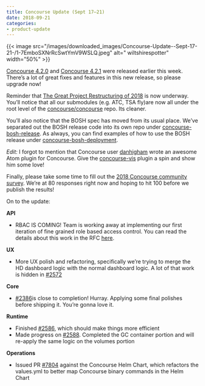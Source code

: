 ```yaml
---
title: Concourse Update (Sept 17–21)
date: 2018-09-21
categories:
- product-update
---
```


{{< image src="/images/downloaded_images/Concourse-Update--Sept-17-21-/1-7EmboSXNrRcSwtYmV9WSLQ.jpeg" alt="
wiltshirespotter" width="50%" >}}

<!-- more -->

[Concourse 4.2.0](https://concourse-ci.org/download.html#v420)
and [Concourse 4.2.1](https://concourse-ci.org/download.html#v421) were released earlier this week. There’s a lot of
great fixes and features in this new release, so please upgrade now!

Reminder that [The Great Project Restructuring of 2018](https://github.com/concourse/concourse/issues/2534) is now
underway. You’ll notice that all our submodules (e.g. ATC, TSA fly)are now all under the root level of
the [concourse/concourse](https://github.com/concourse/concourse) repo. Its cleaner.

You’ll also notice that the BOSH spec has moved from its usual place. We’ve separated out the BOSH release code into its
own repo under [concourse-bosh-release](https://github.com/concourse/concourse-bosh-release). As always, you can find
examples of how to use the BOSH release
under [concourse-bosh-deployment](https://github.com/concourse/concourse-bosh-deployment).

_Edit:_ I forgot to mention that Concourse user [danhigham](https://github.com/danhigham) wrote an awesome Atom plugin
for Concourse. Give the [concourse-vis](https://github.com/danhigham) plugin a spin and show him some love!

Finally, please take some time to fill out
the [2018 Concourse community survey](https://docs.google.com/forms/d/e/1FAIpQLScWHuP130rJAcqBJhQtyIUCqbMcY4Qj0beHtfOnWEQugWSuUw/viewform).
We’re at 80 responses right now and hoping to hit 100 before we publish the results!

On to the update:

**API**

- RBAC IS COMING! Team is working away at implementing our first iteration of fine grained role based access control.
  You can read the details about this work in the
  RFC [here](https://github.com/pivotal-jwinters/rfcs/blob/proposal/rbac/03-rbac/proposal.md).

**UX**

- More UX polish and refactoring, specifically we’re trying to merge the HD dashboard logic with the normal dashboard
  logic. A lot of that work is hidden in [#2572](https://github.com/concourse/concourse/issues/2572)

**Core**

- [#2386](https://github.com/concourse/concourse/issues/2386)is close to completion! Hurray. Applying some final
  polishes before shipping it. You’re gonna love it.

**Runtime**

- Finished [#2586](https://github.com/concourse/concourse/issues/2586), which should make things more efficient
- Made progress on [#2588](https://github.com/concourse/concourse/issues/2588). Completed the GC container portion and
  will re-apply the same logic on the volumes portion

**Operations**

- Issued PR [#7804](https://github.com/helm/charts/pull/7804) against the Concourse Helm Chart, which refactors the
  values.yml to better map Concourse binary commands in the Helm Chart
